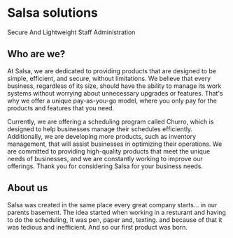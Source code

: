 # Salsa solutions
Secure And Lightweight Staff Administration
## Who are we?
At Salsa, we are dedicated to providing products that are designed to be simple, efficient,
and secure, without limitations. We believe that every business, regardless of its size, should
have the ability to manage its work systems without worrying about unnecessary upgrades
or features. That's why we offer a unique pay-as-you-go model, where you only pay for the
products and features that you need.

Currently, we are offering a scheduling program called Churro, which is designed to help
businesses manage their schedules efficiently. Additionally, we are developing more
products, such as inventory management, that will assist businesses in optimizing their
operations. We are committed to providing high-quality products that meet the unique
needs of businesses, and we are constantly working to improve our offerings. Thank you for
considering Salsa for your business needs.

## About us
Salsa was created in the same place every great company starts... in our parents basement.
The idea started when working in a resturant and having to do the scheduling, It was pen, paper and, texting.
and because of that it was tedious and inefficient. And so our first product was born.
